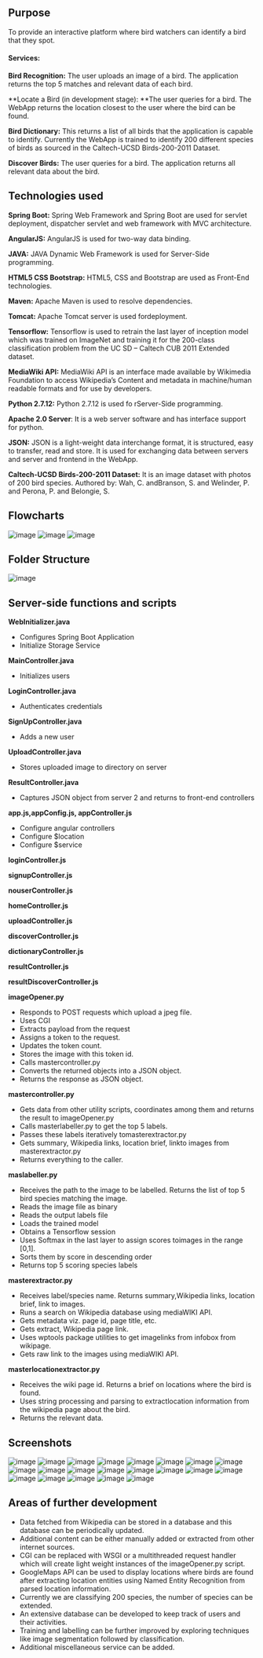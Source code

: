 ## Purpose

To provide an interactive platform where bird watchers can identify a bird that they spot. 

#### Services:

**Bird Recognition:** The user uploads an image of a bird. The application returns the top 5 matches and relevant data of each bird.

**Locate a Bird (in development stage): **The user queries for a bird. The WebApp returns the location closest to the user where the bird can be found.

**Bird Dictionary:** This returns a list of all birds that the application is capable to identify. Currently the WebApp is trained to identify 200 different species of birds as sourced in the Caltech-UCSD Birds-200-2011 Dataset.

**Discover Birds:** The user queries for a bird. The application returns all relevant data about the bird.

## Technologies used

**Spring Boot:** Spring Web Framework and Spring Boot are used for servlet deployment, dispatcher servlet and web framework with MVC architecture.

**AngularJS:** AngularJS is used for two-way data binding.

**JAVA:** JAVA Dynamic Web Framework is used for Server-Side programming.

**HTML5 CSS Bootstrap:** HTML5, CSS and Bootstrap are used as Front-End technologies.

**Maven:** Apache Maven is used to resolve dependencies.

**Tomcat:** Apache Tomcat server is used fordeployment.

**Tensorflow:** Tensorflow is used to retrain the last layer of inception model which was trained on ImageNet and training it for the 200-class classification problem from the UC SD – Caltech CUB 2011 Extended dataset.

**MediaWiki API:** MediaWiki API is an interface made available by Wikimedia Foundation to access Wikipedia’s Content and metadata in machine/human readable formats and for use by developers.

**Python 2.7.12:** Python 2.7.12 is used fo rServer-Side programming.

**Apache 2.0 Server**: It is a web server software and has interface support for python.

**JSON:** JSON is a light-weight data interchange format, it is structured, easy to transfer, read and store. It is used for exchanging data between servers and server and frontend in the WebApp.

**Caltech-UCSD Birds-200-2011 Dataset:** It is an image dataset with photos of 200 bird species. Authored by: Wah, C. andBranson, S. and Welinder, P. and Perona, P. and Belongie, S.

## Flowcharts
![image](https://user-images.githubusercontent.com/31643223/37350741-9499e2e8-26ff-11e8-808c-aad5e33554ce.png)
![image](https://user-images.githubusercontent.com/31643223/37350777-a28d496c-26ff-11e8-8aec-fa468e5831e8.png)
![image](https://user-images.githubusercontent.com/31643223/37350788-a8852da8-26ff-11e8-958f-693786ada0be.png)
##  Folder Structure
![image](https://user-images.githubusercontent.com/31643223/37350815-b80a2f58-26ff-11e8-8af1-9277b81eed68.png)
## Server-side functions and scripts

**WebInitializer.java**

- Configures Spring Boot Application
- Initialize Storage Service

 **MainController.java**

- Initializes users 

**LoginController.java**

- Authenticates credentials

**SignUpController.java**

- Adds a new user

**UploadController.java**

- Stores uploaded image to directory on server

**ResultController.java**

- Captures JSON object from server 2 and returns to front-end controllers

**app.js,appConfig.js, appController.js**

- Configure angular controllers
- Configure $location
- Configure $service

**loginController.js**

**signupController.js**

**nouserController.js**

**homeController.js**

**uploadController.js**

**discoverController.js**

**dictionaryController.js**

**resultController.js**

**resultDiscoverController.js**

**imageOpener.py**

- Responds to POST requests which upload a jpeg file.
- Uses CGI
- Extracts payload from the request
- Assigns a token to the request.
- Updates the token count.
- Stores the image with this token id.
- Calls mastercontroller.py
- Converts the returned objects into a JSON object.
- Returns the response as JSON object.

**mastercontroller.py**

- Gets data from other utility scripts, coordinates among them and returns the result to imageOpener.py
- Calls masterlabeller.py to get the top 5 labels.
- Passes these labels iteratively tomasterextractor.py
- Gets summary, Wikipedia links, location brief, linkto images from masterextractor.py
- Returns everything to the caller.

**maslabeller.py**

- Receives the path to the image to be labelled. Returns the list of top 5 bird species matching the image.
- Reads the image file as binary
- Reads the output labels file
- Loads the trained model
-  Obtains a Tensorflow session
- Uses Softmax in the last layer to assign scores toimages in the range [0,1].
- Sorts them by score in descending order
- Returns top 5 scoring species labels

**masterextractor.py**

- Receives label/species name. Returns summary,Wikipedia links, location brief, link to images.
- Runs a search on Wikipedia database using mediaWIKI API.
- Gets metadata viz. page id, page title, etc.
- Gets extract, Wikipedia page link.
- Uses wptools package utilities to get imagelinks from infobox from wikipage.
- Gets raw link to the images using mediaWIKI API.

 **masterlocationextractor.py**

- Receives the wiki page id. Returns a brief on locations where the bird is found.
- Uses string processing and parsing to extractlocation information from the wikipedia page about the bird.
- Returns the relevant data.



## Screenshots
![image](https://user-images.githubusercontent.com/31643223/37350855-ca92a9fc-26ff-11e8-95e4-7de390cb35cb.png)
![image](https://user-images.githubusercontent.com/31643223/37350861-ce6b7c2a-26ff-11e8-8df4-7e947d047423.png)
![image](https://user-images.githubusercontent.com/31643223/37350870-d15c6296-26ff-11e8-8c91-f7ddd051755c.png)
![image](https://user-images.githubusercontent.com/31643223/37350873-d368b602-26ff-11e8-8f9f-84fbcb29a53a.png)
![image](https://user-images.githubusercontent.com/31643223/37350877-d6322fda-26ff-11e8-8c49-4af866221d1a.png)
![image](https://user-images.githubusercontent.com/31643223/37350883-d9393fac-26ff-11e8-9f21-005406b4f4ff.png)
![image](https://user-images.githubusercontent.com/31643223/37350891-dc05dca4-26ff-11e8-99d9-ed0d44c3ce38.png)
![image](https://user-images.githubusercontent.com/31643223/37350895-de774bbc-26ff-11e8-93de-9e9d27ce2d91.png)
![image](https://user-images.githubusercontent.com/31643223/37350900-e15cac64-26ff-11e8-8db7-f21a94d645e9.png)
![image](https://user-images.githubusercontent.com/31643223/37350901-e366418c-26ff-11e8-8c24-8ecba55ee0c3.png)
![image](https://user-images.githubusercontent.com/31643223/37350904-e602c92e-26ff-11e8-809e-d6a29777ce7c.png)
![image](https://user-images.githubusercontent.com/31643223/37350909-e85b2126-26ff-11e8-8068-2366d54f8c6c.png)
![image](https://user-images.githubusercontent.com/31643223/37350914-eae9546c-26ff-11e8-8540-bdcc511ba5bb.png)
![image](https://user-images.githubusercontent.com/31643223/37350921-ed77eb80-26ff-11e8-97d9-360ceec9fc37.png)
![image](https://user-images.githubusercontent.com/31643223/37350923-f0516958-26ff-11e8-8b36-ecd7c6803da7.png)
![image](https://user-images.githubusercontent.com/31643223/37350924-f2aef652-26ff-11e8-99c6-4609df4c084e.png)
![image](https://user-images.githubusercontent.com/31643223/37350928-f509ff3c-26ff-11e8-8411-20396884bf2a.png)
![image](https://user-images.githubusercontent.com/31643223/37350940-f7e88688-26ff-11e8-9c0c-3dde8db16ba4.png)
![image](https://user-images.githubusercontent.com/31643223/37350946-fb65c140-26ff-11e8-9331-e1b4b8bb8dfa.png)
![image](https://user-images.githubusercontent.com/31643223/37350951-fd2fce8a-26ff-11e8-8b32-43dc62f8f1ca.png)
![image](https://user-images.githubusercontent.com/31643223/37350961-013e7a08-2700-11e8-9e69-a5f71ec0a42d.png)

## Areas of further development

- Data fetched from Wikipedia can be stored in a database and this database can be periodically updated.
-  Additional content can be either manually added or extracted from other internet sources.
- CGI can be replaced with WSGI or a multithreaded request handler which will create light weight instances of the imageOpener.py script.
- GoogleMaps API can be used to display locations where birds are found after extracting location entities using Named Entity Recognition from parsed location information.
- Currently we are classifying 200 species, the number of species can be extended.
- An extensive database can be developed to keep track of users and their activities.
- Training and labelling can be further improved by exploring techniques like image segmentation followed by classification.
- Additional miscellaneous service can be added.
